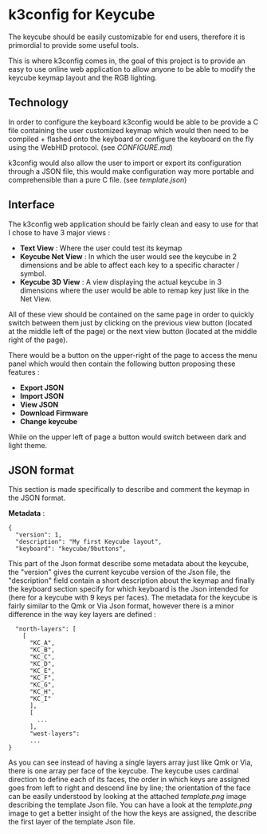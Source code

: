 # k3config for Keycube

The keycube should be easily customizable for end users, therefore it is primordial to provide some useful tools.

This is where k3config comes in, the goal of this project is to provide an easy to use online web application to allow anyone to be able to modify the keycube keymap layout and the RGB lighting.

## Technology

In order to configure the keyboard k3config would be able to be provide a C file containing the user customized keymap which would then need to be compiled + flashed onto the keyboard or configure the keyboard on the fly using the WebHID protocol. (see *CONFIGURE.md*)

k3config would also allow the user to import or export its configuration through a JSON file, this would make configuration way more portable and comprehensible than a pure C file. (see *template.json*)

## Interface

The k3config web application should be fairly clean and easy to use for that I chose to have 3 major views :
- **Text View** : Where the user could test its keymap
- **Keycube Net View** : In which the user would see the keycube in 2 dimensions and be able to affect each key to a specific character / symbol.
- **Keycube 3D View** : A view displaying the actual keycube in 3 dimensions where the user would be able to remap key just like in the Net View.

All of these view should be contained on the same page in order to quickly switch between them just by clicking on the previous view button (located at the middle left of the page) or the next view button (located at the middle right of the page).

There would be a button on the upper-right of the page to access the menu panel which would then contain the following button proposing these features :
- **Export JSON**
- **Import JSON**
- **View JSON**
- **Download Firmware**
- **Change keycube**

While on the upper left of page a button would switch between dark and light theme.

## JSON format

This section is made specifically to describe and comment the keymap in the JSON format.

**Metadata** :
```
{
  "version": 1,
  "description": "My first Keycube layout",
  "keyboard": "keycube/9buttons",
```

This part of the Json format describe some metadata about the keycube, the "version" gives the current keycube version of the Json file, the "description" field contain a short description about the keymap and finally the keyboard section specify for which keyboard is the Json intended for (here for a keycube with 9 keys per faces).
The metadata for the keycube is fairly similar to the Qmk or Via Json format, however there is a minor difference in the way key layers are defined :
```
  "north-layers": [
    [
      "KC_A",
      "KC_B",
      "KC_C",
      "KC_D",
      "KC_E",
      "KC_F",
      "KC_G",
      "KC_H",
      "KC_I"
      ],
      [
        ...
      ],
      "west-layers":
      ...
}
```
As you can see instead of having a single layers array just like Qmk or Via, there is one array per face of the keycube.
The keycube uses cardinal direction to define each of its faces, the order in which keys are assigned goes from left to right and descend line by line; the orientation of the face can be easily understood by looking at the attached *template.png* image describing the template Json file.
You can have a look at the *template.png* image to get a better insight of the how the keys are assigned, the describe the first layer of the template Json file.
